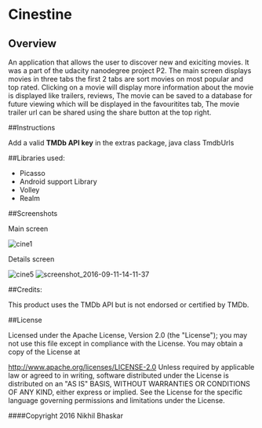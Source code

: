 # Cinestine

## Overview

An application that allows the user to discover new and exiciting movies. It was a part of the udacity nanodegree project P2. The main screen displays movies in three tabs the first 2 tabs are sort movies on most popular and top rated. Clicking on a movie will display more information about the movie is displayed like trailers, reviews, The movie can be saved to a database for future viewing which will be displayed in the favouritites tab, The movie trailer url can be shared using the share button at the top right.

##Instructions

Add a valid **TMDb API key** in the extras package, java class TmdbUrls

##Libraries used:

* Picasso
* Android support Library
* Volley
* Realm



##Screenshots

Main screen

![cine1](https://cloud.githubusercontent.com/assets/19944703/18416145/e8c4524a-7828-11e6-9e42-049e4bdb8c22.png)

Details screen

![cine5](https://cloud.githubusercontent.com/assets/19944703/18416130/8cdc4c1c-7828-11e6-93e9-12aff0b2a451.png) ![screenshot_2016-09-11-14-11-37](https://cloud.githubusercontent.com/assets/19944703/18416174/f5ca1f82-7829-11e6-8098-eb227fdc6bd0.png)





##Credits: 

This product uses the TMDb API but is not endorsed or certified by TMDb.

##License

Licensed under the Apache License, Version 2.0 (the "License"); you may not use this file except in compliance with the License. You may obtain a copy of the License at

http://www.apache.org/licenses/LICENSE-2.0
Unless required by applicable law or agreed to in writing, software distributed under the License is distributed on an "AS IS" BASIS, WITHOUT WARRANTIES OR CONDITIONS OF ANY KIND, either express or implied. See the License for the specific language governing permissions and limitations under the License.

####Copyright 2016 Nikhil Bhaskar
